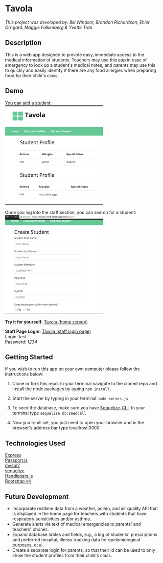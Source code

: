 # Tavola

_This project was developed by: Bill Windsor, Brandan Richardson, Ehler Orngard, Maggie Falkenberg & Yvette Tran_

## Description ##

This is a web app designed to provide easy, immediate access to the medical information of students. Teachers may use this app in case of emergency to look up a student's medical notes, and parents may use this to quickly and easily identify if there are any food allergies when preparing food for their child's class.  

## Demo ##

You can add a student:  
![](https://github.com/Trantastic/tavola/blob/master/public/img/demo1.gif)

Once you log into the staff section, you can search for a student:  
![](https://github.com/Trantastic/tavola/blob/master/public/img/demo2.gif)

__Try it for yourself:__ [Tavola (home screen)](https://tavola-2018.herokuapp.com/)

__Staff Page Login:__ [Tavola (staff login page)](https://tavola-2018.herokuapp.com/login)  
Login: _test_  
Password: _1234_

## Getting Started ##

If you wish to run this app on your own computer please follow the instructions below:

1. Clone or fork this repo. 
   In your terminal navigate to the cloned repo and install the node packages by typing `npm install`.

2. Start the server by typing in your terminal `node server.js`.

3. To seed the database, make sure you have [Sequelize-CLI](https://www.npmjs.com/package/sequelize-cli). 
   In your terminal type `sequelize db:seed:all`

4. Now you're all set, you just need to open your browser and in the browser's address bar type localhost:3000


## Technologies Used ##

[Express](https://www.npmjs.com/package/express)\
[Passport.js](http://www.passportjs.org/)\
[mysql2](https://www.npmjs.com/package/mysql2)\
[sequelize](https://www.npmjs.com/package/sequelize)\
[Handlebars js](https://handlebarsjs.com/)\
[Bootstrap v4](https://getbootstrap.com/docs/4.0/getting-started/introduction/)


## Future Development ##

* Incorporate realtime data from a weather, pollen, and air quality API that is displayed in the home page for teachers with students that have respiratory sensitivities and/or asthma.
* Generate alerts via text of medical emergencies to parents' and teachers' phones.
* Expand database tables and fields, e.g., a log of students' prescriptions and preferred hospital, illness tracking data for epidemiological purposes, et al.
* Create a separate login for parents, so that their id can be used to only show the student profiles from their child's class.
